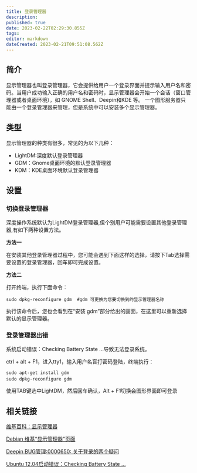 ```yaml
---
title: 登录管理器
description: 
published: true
date: 2023-02-22T02:29:30.855Z
tags: 
editor: markdown
dateCreated: 2023-02-21T09:51:08.562Z
---
```


## 简介
显示管理器也叫登录管理器，它会提供给用户一个登录界面并提示输入用户名和密码。当用户成功输入正确的用户名和密码时，显示管理器会开始一个会话（窗口管理器或者桌面环境），如 GNOME Shell、Deepin和KDE 等。
一个图形服务器只能由一个登录管理器来管理，但是系统中可以安装多个显示管理器。

## 类型

显示管理器的种类有很多，常见的为以下几种：

- LightDM:深度默认登录管理器
- GDM：Gnome桌面环境的默认登录管理器
- KDM：KDE桌面环境默认登录管理器

## 设置
### 切换登录管理器

深度操作系统默认为LightDM登录管理器,但个别用户可能需要设置其他登录管理器,有如下两种设置方法。

**方法一**

在安装其他登录管理器过程中，您可能会遇到下面这样的选择，请按下Tab选择需要设置的登录管理器，回车即可完成设置。

**方法二**

打开终端，执行下面命令：

    sudo dpkg-reconfigure gdm  #gdm 可更换为您要切换到的显示管理器名称

执行该命令后，您也会看到在“安装 gdm”部分给出的画面，在这里可以重新选择默认的显示管理器。

### 登录管理器出错

系统启动错误：Checking Battery State ...导致无法登录系统。

ctrl + alt + F1，进入tty1，输入用户名盲打密码登陆，终端执行：

    sudo apt-get install gdm
    sudo dpkg-reconfigure gdm　

使用TAB键选中LightDM，然后回车确认，Alt + F1切换会图形界面即可登录

## 相关链接

[维基百科：显示管理器](http://zh.wikipedia.org/wiki/X%E6%98%BE%E7%A4%BA%E7%AE%A1%E7%90%86%E5%99%A8)

[Debian 维基“显示管理器”页面](http://wiki.debian.org/DisplayManager)

[Deepin BUG管理:0000650: 关于登录的两个疑问](http://www.linuxdeepin.com/mantis/view.php?id=650)

[Ubuntu 12.04启动错误：Checking Battery State ...](http://www.linuxidc.com/Linux/2013-02/80128.htm)

